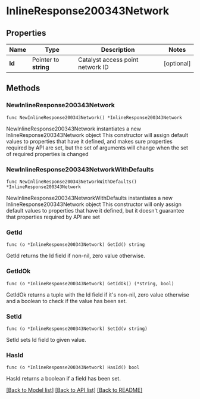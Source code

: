 # InlineResponse200343Network

## Properties

Name | Type | Description | Notes
------------ | ------------- | ------------- | -------------
**Id** | Pointer to **string** | Catalyst access point network ID | [optional] 

## Methods

### NewInlineResponse200343Network

`func NewInlineResponse200343Network() *InlineResponse200343Network`

NewInlineResponse200343Network instantiates a new InlineResponse200343Network object
This constructor will assign default values to properties that have it defined,
and makes sure properties required by API are set, but the set of arguments
will change when the set of required properties is changed

### NewInlineResponse200343NetworkWithDefaults

`func NewInlineResponse200343NetworkWithDefaults() *InlineResponse200343Network`

NewInlineResponse200343NetworkWithDefaults instantiates a new InlineResponse200343Network object
This constructor will only assign default values to properties that have it defined,
but it doesn't guarantee that properties required by API are set

### GetId

`func (o *InlineResponse200343Network) GetId() string`

GetId returns the Id field if non-nil, zero value otherwise.

### GetIdOk

`func (o *InlineResponse200343Network) GetIdOk() (*string, bool)`

GetIdOk returns a tuple with the Id field if it's non-nil, zero value otherwise
and a boolean to check if the value has been set.

### SetId

`func (o *InlineResponse200343Network) SetId(v string)`

SetId sets Id field to given value.

### HasId

`func (o *InlineResponse200343Network) HasId() bool`

HasId returns a boolean if a field has been set.


[[Back to Model list]](../README.md#documentation-for-models) [[Back to API list]](../README.md#documentation-for-api-endpoints) [[Back to README]](../README.md)


